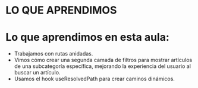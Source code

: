 # LO QUE APRENDIMOS

# Lo que aprendimos en esta aula:


- Trabajamos con rutas anidadas.
- Vimos cómo crear una segunda camada de filtros para mostrar artículos de una subcategoría específica, mejorando la experiencia del usuario al buscar un artículo.
- Usamos el hook useResolvedPath para crear caminos dinámicos.